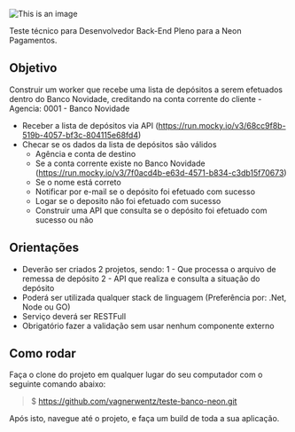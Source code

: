 ![This is an image](https://endeavor.org.br/wp-content/uploads/2020/04/neon-360x81.png)

Teste técnico para Desenvolvedor Back-End Pleno para a Neon Pagamentos.

## Objetivo

Construir um worker que recebe uma lista de depósitos a serem efetuados dentro do Banco Novidade, creditando na
conta corrente do cliente - Agencia: 0001 - Banco Novidade

* Receber a lista de depósitos via API (https://run.mocky.io/v3/68cc9f8b-519b-4057-bf3c-804115e68fd4)
* Checar se os dados da lista de depósitos são válidos
  * Agência e conta de destino
  * Se a conta corrente existe no Banco Novidade (https://run.mocky.io/v3/7f0acd4b-e63d-4571-b834-c3db15f70673)
  * Se o nome está correto
  * Notificar por e-mail se o depósito foi efetuado com sucesso
  * Logar se o deposito não foi efetuado com sucesso
  * Construir uma API que consulta se o depósito foi efetuado com sucesso ou não
  
## Orientações

* Deverão ser criados 2 projetos, sendo:
  1 - Que processa o arquivo de remessa de depósito
  2 - API que realiza e consulta a situação do depósito
* Poderá ser utilizada qualquer stack de linguagem (Preferência por: .Net, Node ou GO)
* Serviço deverá ser RESTFull
* Obrigatório fazer a validação sem usar nenhum componente externo

## Como rodar

Faça o clone do projeto em qualquer lugar do seu computador com o seguinte comando abaixo:
> $ https://github.com/vagnerwentz/teste-banco-neon.git

Após isto, navegue até o projeto, e faça um build de toda a sua aplicação.
  

